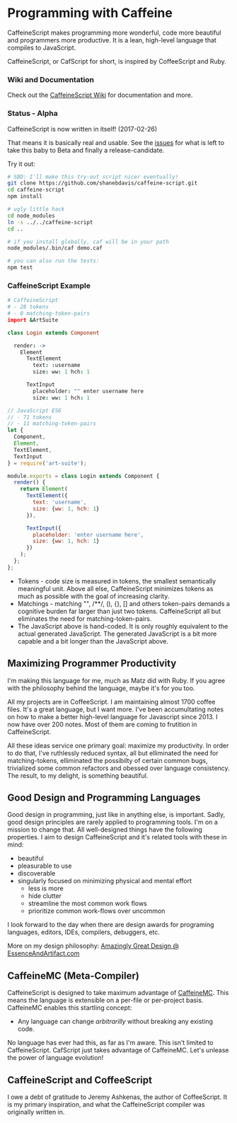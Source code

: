 # Programming with Caffeine

CaffeineScript makes programming more wonderful, code more beautiful and programmers more productive. It is a lean, high-level language that compiles to JavaScript.

CaffeineScript, or CafScript for short, is inspired by CoffeeScript and Ruby.

### Wiki and Documentation

Check out the [CaffeineScript Wiki](https://github.com/shanebdavis/caffeine-script/wiki) for documentation and more.

### Status - Alpha

CaffeineScript is now written in itself! (2017-02-26)

That means it is basically real and usable. See the [issues](https://github.com/shanebdavis/caffeine-script/issues) for what is left to take this baby to Beta and finally a release-candidate.

Try it out:

```bash
# SBD: I'll make this try-out script nicer eventually!
git clone https://github.com/shanebdavis/caffeine-script.git
cd caffeine-script
npm install

# ugly little hack
cd node_modules
ln -s ../../caffeine-script
cd ..

# if you install globally, caf will be in your path
node_modules/.bin/caf demo.caf

# you can also run the tests:
npm test
```

### CaffeineScript Example

```coffeescript
# CaffeineScript
# - 28 tokens
# - 0 matching-token-pairs
import &ArtSuite

class Login extends Component

  render: ->
    Element
      TextElement
        text: :username
        size: ww: 1 hch: 1

      TextInput
        placeholder: "" enter username here
        size: ww: 1 hch: 1
```

```javascript
// JavaScript ES6
// - 71 tokens
// - 11 matching-token-pairs
let {
  Component,
  Element,
  TextElement,
  TextInput
} = require('art-suite');

module.exports = class Login extends Component {
  render() {
    return Element(
      TextElement({
        text: 'username',
        size: {ww: 1, hch: 1}
      }),

      TextInput({
        placeholder: 'enter username here',
        size: {ww: 1, hch: 1}
      })
    );
  };
};
```
* Tokens - code size is measured in tokens, the smallest semantically meaningful unit. Above all else, CaffeineScript minimizes tokens as much as possible with the goal of increasing clarity.
* Matchings - matching "", /**/, (), {}, [] and others token-pairs demands a cognitive burden far larger than just two tokens. CaffeineScript all but eliminates the need for matching-token-pairs.
* The JavaScript above is hand-coded. It is only roughly equivalent to the actual generated JavaScript. The generated JavaScript is a bit more capable and a bit longer than the JavaScript above.

## Maximizing Programmer Productivity

I'm making this language for me, much as Matz did with Ruby. If you agree with the philosophy behind the language, maybe it's for you too.

All my projects are in CoffeeScript. I am maintaining almost 1700 coffee files. It's a great language, but I want more. I've been accumultating notes on how to make a better high-level language for Javascript since 2013. I now have over 200 notes. Most of them are coming to frutition in CaffeineScript.

All these ideas service one primary goal: maximize my productivity. In order to do that, I've ruthlessly reduced syntax, all but elliminated the need for matching-tokens, elliminated the possibilty of certain common bugs, trivialized some common refactors and obessed over language consistency. The result, to my delight, is something beautiful.

## Good Design and Programming Languages

Good design in programming, just like in anything else, is important. Sadly, good design principles are rarely applied to programming tools. I'm on a mission to change that. All well-designed things have the following properties. I aim to design CaffeineScript and it's related tools with these in mind:

* beautiful
* pleasurable to use
* discoverable
* singularly focused on minimizing physical and mental effort
  * less is more
  * hide clutter
  * streamline the most common work flows
  * prioritize common work-flows over uncommon

I look forward to the day when there are design awards for programing languages, editors, IDEs, compilers, debuggers, etc.

More on my design philosophy: [Amazingly Great Design @ EssenceAndArtifact.com](http://www.essenceandartifact.com/2014/07/amazingly-great-design-howto.html)

## CaffeineMC (Meta-Compiler)

CaffeineScript is designed to take maximum advantage of [CaffeineMC](https://github.com/shanebdavis/caffeine-mc). This means the language is extensible on a per-file or per-project basis. CaffeineMC enables this startling concept:

* Any language can change *arbitrarilly* without breaking any existing code.

No language has ever had this, as far as I'm aware. This isn't limited to CaffeineScript. CafScript just takes advantage of CaffeineMC. Let's unlease the power of language evolution!

## CaffeineScript and CoffeeScript

I owe a debt of gratitude to Jeremy Ashkenas, the author of CoffeeScript. It is my primary inspiration, and what the CaffeineScript compiler was originally written in.

